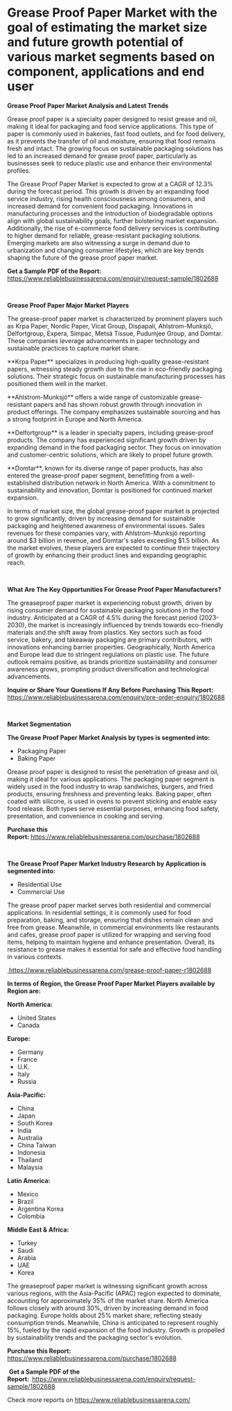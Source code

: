 <p><h1>Grease Proof Paper Market with the goal of estimating the market size and future growth potential of various market segments based on component, applications and end user</h1></p><p><strong>Grease Proof Paper Market Analysis and Latest Trends</strong></p>
<p><p>Grease proof paper is a specialty paper designed to resist grease and oil, making it ideal for packaging and food service applications. This type of paper is commonly used in bakeries, fast food outlets, and for food delivery, as it prevents the transfer of oil and moisture, ensuring that food remains fresh and intact. The growing focus on sustainable packaging solutions has led to an increased demand for grease proof paper, particularly as businesses seek to reduce plastic use and enhance their environmental profiles.</p><p>The Grease Proof Paper Market is expected to grow at a CAGR of 12.3% during the forecast period. This growth is driven by an expanding food service industry, rising health consciousness among consumers, and increased demand for convenient food packaging. Innovations in manufacturing processes and the introduction of biodegradable options align with global sustainability goals, further bolstering market expansion. Additionally, the rise of e-commerce food delivery services is contributing to higher demand for reliable, grease-resistant packaging solutions. Emerging markets are also witnessing a surge in demand due to urbanization and changing consumer lifestyles, which are key trends shaping the future of the grease proof paper market.</p></p>
<p><strong>Get a Sample PDF of the Report:&nbsp;</strong> <a href="https://www.reliablebusinessarena.com/enquiry/request-sample/1802688?utm_campaign=1943&utm_medium=2&utm_source=Github&utm_content=ia&utm_term=15022025&utm_id=grease-proof-paper">https://www.reliablebusinessarena.com/enquiry/request-sample/1802688</a></p>
<p>&nbsp;</p>
<p><strong>Grease Proof Paper Major Market Players</strong></p>
<p><p>The grease-proof paper market is characterized by prominent players such as Krpa Paper, Nordic Paper, Vicat Group, Dispapali, Ahlstrom-Munksjö, Delfortgroup, Expera, Simpac, Metsä Tissue, Pudumjee Group, and Domtar. These companies leverage advancements in paper technology and sustainable practices to capture market share.</p><p>**Krpa Paper** specializes in producing high-quality grease-resistant papers, witnessing steady growth due to the rise in eco-friendly packaging solutions. Their strategic focus on sustainable manufacturing processes has positioned them well in the market.</p><p>**Ahlstrom-Munksjö** offers a wide range of customizable grease-resistant papers and has shown robust growth through innovation in product offerings. The company emphasizes sustainable sourcing and has a strong footprint in Europe and North America.</p><p>**Delfortgroup** is a leader in specialty papers, including grease-proof products. The company has experienced significant growth driven by expanding demand in the food packaging sector. They focus on innovation and customer-centric solutions, which are likely to propel future growth.</p><p>**Domtar**, known for its diverse range of paper products, has also entered the grease-proof paper segment, benefitting from a well-established distribution network in North America. With a commitment to sustainability and innovation, Domtar is positioned for continued market expansion.</p><p>In terms of market size, the global grease-proof paper market is projected to grow significantly, driven by increasing demand for sustainable packaging and heightened awareness of environmental issues. Sales revenues for these companies vary, with Ahlstrom-Munksjö reporting around $3 billion in revenue, and Domtar's sales exceeding $1.5 billion. As the market evolves, these players are expected to continue their trajectory of growth by enhancing their product lines and expanding geographic reach.</p></p>
<p>&nbsp;</p>
<p><strong>What Are The Key Opportunities For Grease Proof Paper Manufacturers?</strong></p>
<p><p>The greaseproof paper market is experiencing robust growth, driven by rising consumer demand for sustainable packaging solutions in the food industry. Anticipated at a CAGR of 4.5% during the forecast period (2023-2030), the market is increasingly influenced by trends towards eco-friendly materials and the shift away from plastics. Key sectors such as food service, bakery, and takeaway packaging are primary contributors, with innovations enhancing barrier properties. Geographically, North America and Europe lead due to stringent regulations on plastic use. The future outlook remains positive, as brands prioritize sustainability and consumer awareness grows, prompting product diversification and technological advancements.</p></p>
<p><strong>Inquire or Share Your Questions If Any Before Purchasing This Report:</strong> <a href="https://www.reliablebusinessarena.com/enquiry/pre-order-enquiry/1802688?utm_campaign=1943&utm_medium=2&utm_source=Github&utm_content=ia&utm_term=15022025&utm_id=grease-proof-paper">https://www.reliablebusinessarena.com/enquiry/pre-order-enquiry/1802688</a></p>
<p>&nbsp;</p>
<p><strong>Market Segmentation</strong></p>
<p><strong>The Grease Proof Paper Market Analysis by types is segmented into:</strong></p>
<p><ul><li>Packaging Paper</li><li>Baking Paper</li></ul></p>
<p><p>Grease proof paper is designed to resist the penetration of grease and oil, making it ideal for various applications. The packaging paper segment is widely used in the food industry to wrap sandwiches, burgers, and fried products, ensuring freshness and preventing leaks. Baking paper, often coated with silicone, is used in ovens to prevent sticking and enable easy food release. Both types serve essential purposes, enhancing food safety, presentation, and convenience in cooking and serving.</p></p>
<p><strong>Purchase this Report:&nbsp;</strong><a href="https://www.reliablebusinessarena.com/purchase/1802688?utm_campaign=1943&utm_medium=2&utm_source=Github&utm_content=ia&utm_term=15022025&utm_id=grease-proof-paper">https://www.reliablebusinessarena.com/purchase/1802688</a></p>
<p>&nbsp;</p>
<p><strong>The Grease Proof Paper Market Industry Research by Application is segmented into:</strong></p>
<p><ul><li>Residential Use</li><li>Commercial Use</li></ul></p>
<p><p>The grease proof paper market serves both residential and commercial applications. In residential settings, it is commonly used for food preparation, baking, and storage, ensuring that dishes remain clean and free from grease. Meanwhile, in commercial environments like restaurants and cafes, grease proof paper is utilized for wrapping and serving food items, helping to maintain hygiene and enhance presentation. Overall, its resistance to grease makes it essential for safe and effective food handling in various contexts.</p></p>
<p><a href="https://www.reliablebusinessarena.com/grease-proof-paper-r1802688?utm_campaign=1943&utm_medium=2&utm_source=Github&utm_content=ia&utm_term=15022025&utm_id=grease-proof-paper">&nbsp;https://www.reliablebusinessarena.com/grease-proof-paper-r1802688</a></p>
<p><strong>In terms of Region, the Grease Proof Paper Market Players available by Region are:</strong></p>
<p>
    <p> <strong> North America: </strong>
        <ul>
            <li>United States</li>
            <li>Canada</li>
        </ul>
        </p> 
    <p> <strong> Europe: </strong>
        <ul>
            <li>Germany</li>
            <li>France</li>
            <li>U.K.</li>
            <li>Italy</li>
            <li>Russia</li>
        </ul>
        </p> 
    <p> <strong> Asia-Pacific: </strong>
        <ul>
            <li>China</li>
            <li>Japan</li>
            <li>South Korea</li>
            <li>India</li>
            <li>Australia</li>
            <li>China Taiwan</li>
            <li>Indonesia</li>
            <li>Thailand</li>
            <li>Malaysia</li>
        </ul>
        </p> 
    <p> <strong> Latin America: </strong>
        <ul>
            <li>Mexico</li>
            <li>Brazil</li>
            <li>Argentina Korea</li>
            <li>Colombia</li>
        </ul>
        </p> 
    <p> <strong> Middle East & Africa: </strong>
        <ul>
            <li>Turkey</li>
            <li>Saudi</li>
            <li>Arabia</li>
            <li>UAE</li>
            <li>Korea</li>
        </ul>
    </p>
    </p>
<p><p>The greaseproof paper market is witnessing significant growth across various regions, with the Asia-Pacific (APAC) region expected to dominate, accounting for approximately 35% of the market share. North America follows closely with around 30%, driven by increasing demand in food packaging. Europe holds about 25% market share, reflecting steady consumption trends. Meanwhile, China is anticipated to represent roughly 15%, fueled by the rapid expansion of the food industry. Growth is propelled by sustainability trends and the packaging sector's evolution.</p></p>
<p><strong>Purchase this Report: </strong><a href="https://www.reliablebusinessarena.com/purchase/1802688?utm_campaign=1943&utm_medium=2&utm_source=Github&utm_content=ia&utm_term=15022025&utm_id=grease-proof-paper">https://www.reliablebusinessarena.com/purchase/1802688</a></p>
<p>&nbsp;<strong>Get a Sample PDF of the Report:&nbsp;&nbsp;</strong><a href="https://www.reliablebusinessarena.com/enquiry/request-sample/1802688?utm_campaign=1943&utm_medium=2&utm_source=Github&utm_content=ia&utm_term=15022025&utm_id=grease-proof-paper">https://www.reliablebusinessarena.com/enquiry/request-sample/1802688</a></p>
<p><strong></strong></p>
<p>Check more reports on <a href="https://www.reliablebusinessarena.com/?utm_campaign=1943&utm_medium=2&utm_source=Github&utm_content=ia&utm_term=15022025&utm_id=grease-proof-paper">https://www.reliablebusinessarena.com/</a></p>